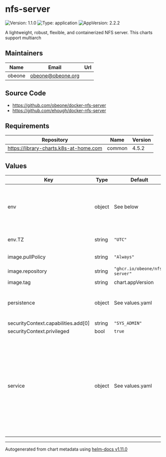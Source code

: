 # nfs-server

![Version: 1.1.0](https://img.shields.io/badge/Version-1.1.0-informational?style=flat-square) ![Type: application](https://img.shields.io/badge/Type-application-informational?style=flat-square) ![AppVersion: 2.2.2](https://img.shields.io/badge/AppVersion-2.2.2-informational?style=flat-square)

A lightweight, robust, flexible, and containerized NFS server. This charts support multiarch

## Maintainers

| Name | Email | Url |
| ---- | ------ | --- |
| obeone | <obeone@obeone.org> |  |

## Source Code

* <https://github.com/obeone/docker-nfs-server>
* <https://github.com/ehough/docker-nfs-server>

## Requirements

| Repository | Name | Version |
|------------|------|---------|
| https://library-charts.k8s-at-home.com | common | 4.5.2 |

## Values

| Key | Type | Default | Description |
|-----|------|---------|-------------|
| env | object | See below | environment variables. See more environment variables in the [petio documentation](https://petio.org/docs). |
| env.TZ | string | `"UTC"` | Set the container timezone |
| image.pullPolicy | string | `"Always"` | image pull policy |
| image.repository | string | `"ghcr.io/obeone/nfs-server"` | image repository |
| image.tag | string | chart.appVersion | image tag |
| persistence | object | See values.yaml | Configure persistence settings for the chart under this key. |
| securityContext.capabilities.add[0] | string | `"SYS_ADMIN"` |  |
| securityContext.privileged | bool | `true` |  |
| service | object | See values.yaml | Configures service settings for the chart. You can't mix TCP and UDP ports in the same service, so we need to create two services. But a lots of LB provide tag support, so we can use the same IP for both UDP/TCP. |

----------------------------------------------
Autogenerated from chart metadata using [helm-docs v1.11.0](https://github.com/norwoodj/helm-docs/releases/v1.11.0)
